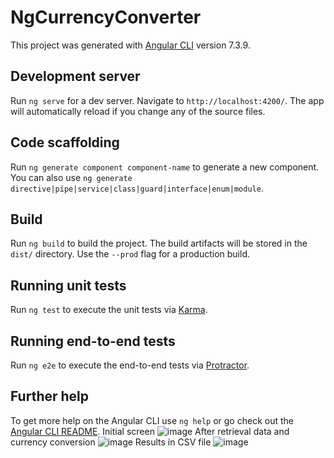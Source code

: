 # NgCurrencyConverter

This project was generated with [Angular CLI](https://github.com/angular/angular-cli) version 7.3.9.

## Development server

Run `ng serve` for a dev server. Navigate to `http://localhost:4200/`. The app will automatically reload if you change any of the source files.

## Code scaffolding

Run `ng generate component component-name` to generate a new component. You can also use `ng generate directive|pipe|service|class|guard|interface|enum|module`.

## Build

Run `ng build` to build the project. The build artifacts will be stored in the `dist/` directory. Use the `--prod` flag for a production build.

## Running unit tests

Run `ng test` to execute the unit tests via [Karma](https://karma-runner.github.io).

## Running end-to-end tests

Run `ng e2e` to execute the end-to-end tests via [Protractor](http://www.protractortest.org/).

## Further help

To get more help on the Angular CLI use `ng help` or go check out the [Angular CLI README](https://github.com/angular/angular-cli/blob/master/README.md).
Initial screen
![image](https://user-images.githubusercontent.com/5044457/209195305-327cf327-ed4f-4df0-b50e-208ee98aef17.png)
After retrieval data and currency conversion
![image](https://user-images.githubusercontent.com/5044457/209195537-f5674838-8d41-457e-80bc-c67ad102b494.png)
Results in CSV file
![image](https://user-images.githubusercontent.com/5044457/209195703-4ac2f500-d4b1-4681-86a9-c1db2b91b713.png)

